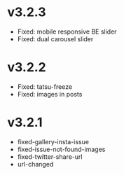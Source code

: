 v3.2.3
======
* Fixed: mobile responsive BE slider
* Fixed: dual carousel slider

v3.2.2
======
* Fixed: tatsu-freeze
* Fixed: images in posts 

v3.2.1
======
* fixed-gallery-insta-issue
* fixed-issue-not-found-images
* fixed-twitter-share-url
* url-changed